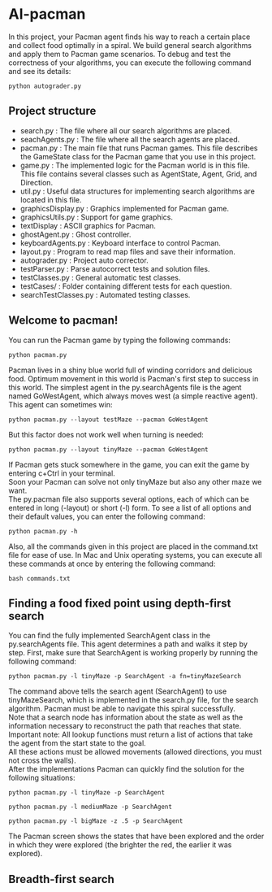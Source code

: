 # AI-pacman
In this project, your Pacman agent finds his way to reach a certain place and collect food optimally in a spiral. We build general search algorithms and apply them to Pacman game scenarios. To debug and test the correctness of your algorithms, you can execute the following command and see its details:
```
python autograder.py
```
## Project structure
- search.py : The file where all our search algorithms are placed.
- seachAgents.py : The file where all the search agents are placed.
- pacman.py : The main file that runs Pacman games. This file describes the GameState class for the Pacman game that you use in this project.
- game.py : The implemented logic for the Pacman world is in this file. This file contains several classes such as AgentState, Agent, Grid, and Direction.
- util.py : Useful data structures for implementing search algorithms are located in this file.
- graphicsDisplay.py : Graphics implemented for Pacman game.
- graphicsUtils.py : Support for game graphics.
- textDisplay : ASCII graphics for Pacman.
- ghostAgent.py : Ghost controller.
- keyboardAgents.py : Keyboard interface to control Pacman.
- layout.py : Program to read map files and save their information.
- autograder.py : Project auto corrector.
- testParser.py : Parse autocorrect tests and solution files.
- testClasses.py : General automatic test classes.
- testCases/ :  Folder containing different tests for each question.
- searchTestClasses.py : Automated testing classes.

## Welcome to pacman!
You can run the Pacman game by typing the following commands:
```
python pacman.py
```
Pacman lives in a shiny blue world full of winding corridors and delicious food. Optimum movement in this world is Pacman's first step to success in this world.
The simplest agent in the py.searchAgents file is the agent named GoWestAgent, which always moves west (a simple reactive agent). This agent can sometimes win:
```
python pacman.py --layout testMaze --pacman GoWestAgent
```
But this factor does not work well when turning is needed:
```
python pacman.py --layout tinyMaze --pacman GoWestAgent
```
If Pacman gets stuck somewhere in the game, you can exit the game by entering c+Ctrl in your terminal. <br>
Soon your Pacman can solve not only tinyMaze but also any other maze we want. <br>
The py.pacman file also supports several options, each of which can be entered in long (-layout) or short (-l) form. To see a list of all options and their default values, you can enter the following command:
```
python pacman.py -h
```
Also, all the commands given in this project are placed in the command.txt file for ease of use. In Mac and Unix operating systems, you can execute all these commands at once by entering the following command:
```
bash commands.txt
```
## Finding a food fixed point using depth-first search
You can find the fully implemented SearchAgent class in the py.searchAgents file. This agent determines a path and walks it step by step.
First, make sure that SearchAgent is working properly by running the following command:
```
python pacman.py -l tinyMaze -p SearchAgent -a fn=tinyMazeSearch
```
The command above tells the search agent (SearchAgent) to use tinyMazeSearch, which is implemented in the search.py file, for the search algorithm. Pacman must be able to navigate this spiral successfully. <br>
Note that a search node has information about the state as well as the information necessary to reconstruct the path that reaches that state. <br>
Important note: All lookup functions must return a list of actions that take the agent from the start state to the goal. <br>
All these actions must be allowed movements (allowed directions, you must not cross the walls). <br>
After the implementations Pacman can quickly find the solution for the following situations: 
```
python pacman.py -l tinyMaze -p SearchAgent
```
```
python pacman.py -l mediumMaze -p SearchAgent
```
```
python pacman.py -l bigMaze -z .5 -p SearchAgent
```
The Pacman screen shows the states that have been explored and the order in which they were explored (the brighter the red, the earlier it was explored).
## Breadth-first search
























